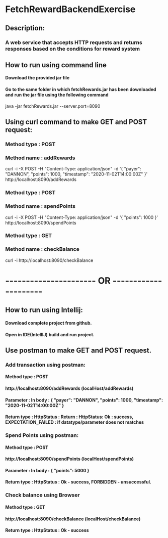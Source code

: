 # FetchRewardBackendExercise
## Description:
### A web service that accepts HTTP requests and returns responses based on the conditions for reward system

## How to run using command line
#### Download the provided jar file
#### Go to the same folder in which fetchRewards.jar has been downloaded and run the jar file using the following command
java -jar fetchRewards.jar  --server.port=8090

## Using curl command to make GET and POST request:

### Method type : POST
### Method name : addRewards
curl  -i -X POST -H "Content-Type: application/json"  -d '{ "payer": "DANNON", "points": 1000, "timestamp": "2020-11-02T14:00:00Z" }' http://localhost:8090/addRewards

### Method type : POST
### Method name : spendPoints
curl -i -X POST -H "Content-Type: application/json"  -d '{ "points": 1000 }'  http://localhost:8090/spendPoints

### Method type : GET
### Method name : checkBalance
curl -i http://localhost:8090/checkBalance


# ---------------------- OR ---------------------

## How to run using Intellij:
#### Download complete project from github.
#### Open in IDE(IntellIJ) build and run project.

## Use postman to make GET and POST request.

### Add transaction using postman:
#### Method type : POST
#### http://localhost:8090/addRewards (localHost/addRewards)
#### Parameter : In body : { "payer": "DANNON", "points": 1000, "timestamp": "2020-11-02T14:00:00Z" }
#### Return type : HttpStatus : Return : HttpStatus: Ok : success,  EXPECTATION_FAILED : if datatype/parameter does not matches


###  Spend Points using postman:
#### Method type : POST
#### http://localhost:8090/spendPoints (localHost/spendPoints)
#### Parameter : In body : { "points": 5000 }
#### Return type : HttpStatus : Ok - success, FORBIDDEN - unsuccessful.

### Check balance using Browser
#### Method type : GET
#### http://localhost:8090/checkBalance (localHost/checkBalance)
#### Return type : HttpStatus : Ok - success


